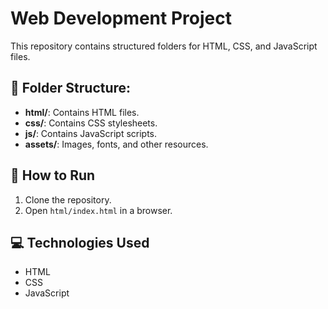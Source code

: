 # Web Development Project

This repository contains structured folders for HTML, CSS, and JavaScript files.

## 📁 Folder Structure:
- **html/**: Contains HTML files.
- **css/**: Contains CSS stylesheets.
- **js/**: Contains JavaScript scripts.
- **assets/**: Images, fonts, and other resources.

## 🚀 How to Run
1. Clone the repository.
2. Open `html/index.html` in a browser.

## 💻 Technologies Used
- HTML
- CSS
- JavaScript
